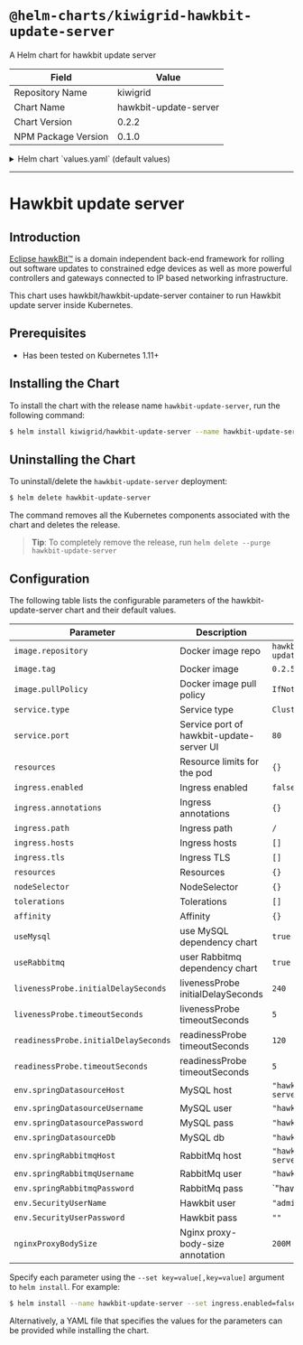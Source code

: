 # `@helm-charts/kiwigrid-hawkbit-update-server`

A Helm chart for hawkbit update server

| Field               | Value                 |
| ------------------- | --------------------- |
| Repository Name     | kiwigrid              |
| Chart Name          | hawkbit-update-server |
| Chart Version       | 0.2.2                 |
| NPM Package Version | 0.1.0                 |

<details>

<summary>Helm chart `values.yaml` (default values)</summary>

```yaml
# use dependency charts
useMysql: true
useRabbitmq: true

image:
  repository: 'hawkbit/hawkbit-update-server'
  tag: 0.2.5-mysql
  pullPolicy: IfNotPresent

replicaCount: 1

nameOverride: ''
fullnameOverride: ''

service:
  type: ClusterIP
  port: 80

livenessProbe:
  initialDelaySeconds: 240
  timeoutSeconds: 5
readinessProbe:
  initialDelaySeconds: 120
  timeoutSeconds: 5

ingress:
  enabled: false
  annotations:
    {}
    # kubernetes.io/ingress.class: nginx
    # kubernetes.io/tls-acme: "true"
  paths: []
  hosts:
    - chart-example.local
  tls: []
  #  - secretName: chart-example-tls
  #    hosts:
  #      - chart-example.local

# value should reflect size of your images
nginxProxyBodySize: 200M

# env vars for configuration
env:
  springDatasourceHost: 'hawkbit-update-server-mysql'
  springDatasourceUsername: 'hawkbit'
  springDatasourcePassword: 'hawkbit'
  springDatasourceDb: 'hawkbit'
  springRabbitmqHost: 'hawkbit-update-server-rabbitmq'
  springRabbitmqUsername: 'hawkbit'
  springRabbitmqPassword: 'hawkbit'
  securityUserName: 'admin'
  # if no password is set a 40 digit random password is created
  securityUserPassword: ''

resources:
  {}
  # We usually recommend not to specify default resources and to leave this as a conscious
  # choice for the user. This also increases chances charts run on environments with little
  # resources, such as Minikube. If you do want to specify resources, uncomment the following
  # lines, adjust them as necessary, and remove the curly braces after 'resources:'.
  # limits:
  #  cpu: 100m
  #  memory: 128Mi
  # requests:
  #  cpu: 100m
  #  memory: 128Mi

nodeSelector: {}

tolerations: []

affinity: {}

# dependency charts config
mysql:
  mysqlUser: hawkbit
  mysqlPassword: hawkbit
  mysqlDatabase: hawkbit
  metrics:
    enabled: true

rabbitmq:
  rabbitmq:
    username: hawkbit
    password: hawkbit
    metrics:
      enabled: true
```

</details>

---

# Hawkbit update server

## Introduction

[Eclipse hawkBit™](https://www.eclipse.org/hawkbit/) is a domain independent back-end framework for rolling out software updates to constrained edge devices as well as more powerful controllers and gateways connected to IP based networking infrastructure.

This chart uses hawkbit/hawkbit-update-server container to run Hawkbit update server inside Kubernetes.

## Prerequisites

- Has been tested on Kubernetes 1.11+

## Installing the Chart

To install the chart with the release name `hawkbit-update-server`, run the following command:

```bash
$ helm install kiwigrid/hawkbit-update-server --name hawkbit-update-server
```

## Uninstalling the Chart

To uninstall/delete the `hawkbit-update-server` deployment:

```bash
$ helm delete hawkbit-update-server
```

The command removes all the Kubernetes components associated with the chart and deletes the release.

> **Tip**: To completely remove the release, run `helm delete --purge hawkbit-update-server`

## Configuration

The following table lists the configurable parameters of the hawkbit-update-server chart and their default values.

| Parameter                            | Description                              | Default                            |
| ------------------------------------ | ---------------------------------------- | ---------------------------------- |
| `image.repository`                   | Docker image repo                        | `hawkbit/hawkbit-update-server`    |
| `image.tag`                          | Docker image                             | `0.2.5-mysql`                      |
| `image.pullPolicy`                   | Docker image pull policy                 | `IfNotPresent`                     |
| `service.type`                       | Service type                             | `ClusterIP`                        |
| `service.port`                       | Service port of hawkbit-update-server UI | `80`                               |
| `resources`                          | Resource limits for the pod              | `{}`                               |
| `ingress.enabled`                    | Ingress enabled                          | `false`                            |
| `ingress.annotations`                | Ingress annotations                      | `{}`                               |
| `ingress.path`                       | Ingress path                             | `/`                                |
| `ingress.hosts`                      | Ingress hosts                            | `[]`                               |
| `ingress.tls`                        | Ingress TLS                              | `[]`                               |
| `resources`                          | Resources                                | `{}`                               |
| `nodeSelector`                       | NodeSelector                             | `{}`                               |
| `tolerations`                        | Tolerations                              | `[]`                               |
| `affinity`                           | Affinity                                 | `{}`                               |
| `useMysql`                           | use MySQL dependency chart               | `true`                             |
| `useRabbitmq`                        | user Rabbitmq dependency chart           | `true`                             |
| `livenessProbe.initialDelaySeconds`  | livenessProbe initialDelaySeconds        | `240`                              |
| `livenessProbe.timeoutSeconds`       | livenessProbe timeoutSeconds             | `5`                                |
| `readinessProbe.initialDelaySeconds` | readinessProbe timeoutSeconds            | `120`                              |
| `readinessProbe.timeoutSeconds`      | readinessProbe timeoutSeconds            | `5`                                |
| `env.springDatasourceHost`           | MySQL host                               | `"hawkbit-update-server-mysql"`    |
| `env.springDatasourceUsername`       | MySQL user                               | `"hawkbit"`                        |
| `env.springDatasourcePassword`       | MySQL pass                               | `"hawkbit"`                        |
| `env.springDatasourceDb`             | MySQL db                                 | `"hawkbit"`                        |
| `env.springRabbitmqHost`             | RabbitMq host                            | `"hawkbit-update-server-rabbitmq"` |
| `env.springRabbitmqUsername`         | RabbitMq user                            | `"hawkbit"`                        |
| `env.springRabbitmqPassword`         | RabbitMq pass                            | `"hawkbit"                         |
| `env.SecurityUserName`               | Hawkbit user                             | `"admin"`                          |
| `env.SecurityUserPassword`           | Hawkbit pass                             | `""`                               |
| `nginxProxyBodySize`                 | Nginx proxy-body-size annotation         | `200M`                             |

Specify each parameter using the `--set key=value[,key=value]` argument to `helm install`. For example:

```bash
$ helm install --name hawkbit-update-server --set ingress.enabled=false kiwigrid/hawkbit-update-server
```

Alternatively, a YAML file that specifies the values for the parameters can be provided while installing the chart.
